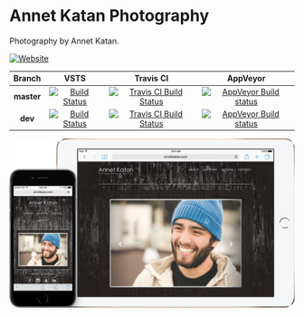 # Annet Katan Photography

Photography by Annet Katan.

[![Website](https://img.shields.io/website-up-down-green-red/http/shields.io.svg?maxAge=2592000)](http://annetkatan.com/)

|Branch|VSTS|Travis CI|AppVeyor|
|:----:|:--:|:-------:|:------:|
|**master**|[![Build Status](https://olegburov.visualstudio.com/_apis/public/build/definitions/ceabffbe-3d33-4651-9aba-cc4f066ec351/5/badge)](https://olegburov.visualstudio.com/Annet-Katan/_build?_a=completed&definitionId=5)|[![Travis CI Build Status](https://travis-ci.org/olegburov/AnnetKatan-Photography.svg?branch=master)](https://travis-ci.org/olegburov/AnnetKatan-Photography)|[![AppVeyor Build status](https://ci.appveyor.com/api/projects/status/whq84wfs86j8bewa/branch/master?svg=true)](https://ci.appveyor.com/project/OlegBurov/annetkatan-photography)|
|**dev**|[![Build Status](https://olegburov.visualstudio.com/_apis/public/build/definitions/ceabffbe-3d33-4651-9aba-cc4f066ec351/4/badge)](https://olegburov.visualstudio.com/Annet-Katan/_build?_a=completed&definitionId=4)|[![Travis CI Build Status](https://travis-ci.org/olegburov/AnnetKatan-Photography.svg?branch=dev)](https://travis-ci.org/olegburov/AnnetKatan-Photography)|[![AppVeyor Build status](https://ci.appveyor.com/api/projects/status/whq84wfs86j8bewa/branch/dev?svg=true)](https://ci.appveyor.com/project/OlegBurov/annetkatan-photography)|

![](Example.jpg)
